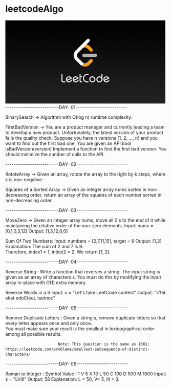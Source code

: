 # leetcodeAlgo
![alt text](https://github.com/nileshkr17/leetcodeAlgo/blob/main/src/LeetCode_Sharing.png)
<br>
 --------------------------DAY- 01-------------------------
                                                          
                                           
BinarySearch -> Algorithm with O(log n) runtime complexity.
               
FirstBadVersion -> You are a product manager and currently leading a team to develop a new product. 
                    Unfortunately, the latest version of your product fails the quality check. 
                     Suppose you have n versions [1, 2, ..., n] and you want to find out the first bad one, 
                   You are given an API bool isBadVersion(version)  Implement a function to find the first bad version. 
                   You should minimize the number of calls to the API.
                   
              
 --------------------------DAY- 02-------------------------
 
 
 RotateArray -> Given an array, rotate the array to the right by k steps,
                 where k is non-negative.
 
 Squares of a Sorted Array -> Given an integer array nums sorted in non-decreasing order,
                              return an array of the squares of each number sorted in non-decreasing order.


 --------------------------DAY- 03-------------------------

 MoveZero ->
                       Given an integer array nums, move all 0's to the end of it while maintaining the relative order of the non-zero elements.
                       Input: nums = [0,1,0,3,12]
                       Output: [1,3,12,0,0]


Sum Of Two Numbers:           Input: numbers = [2,7,11,15], 
                              target = 9
                              Output: [1,2]
                              Explanation: The sum of 2 and 7 is 9.   
                              Therefore, index1 = 1, index2 = 2.
                              We return [1, 2].


 --------------------------DAY- 04-------------------------



 Reverse String :            Write a function that reverses a string.
                              The input string is given as an array of characters s.
                              You must do this by modifying the input array
                               in-place with O(1) extra memory.

 Reverse Words in a S                          Input: s = "Let's take LeetCode contest"
                                               Output: "s'teL ekat edoCteeL tsetnoc"


--------------------------DAY- 05-------------------------


Remove Duplicate Letters : Given a string s, remove duplicate letters so that every letter appears once and only once.      
                           You must make sure your result is the smallest in lexicographical order among all possible results.

                           Note: This question is the same as 1081: https://leetcode.com/problems/smallest-subsequence-of-distinct-characters/


--------------------------DAY- 06-------------------------      


Roman to Integer : Symbol       Value
                    I             1
                    V             5
                    X             10
                    L             50
                    C             100
                    D             500
                    M             1000
                    Input: s = "LVIII"
Output: 58
Explanation: L = 50, V= 5, III = 3.